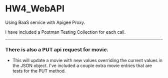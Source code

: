 # HW4_WebAPI
Using BaaS service with Apigee Proxy. 

I have included a Postman Testing Collection for each call. 

----
### There is also a PUT api request for movie. 
* This will update a movie with new values overriding the current values in the JSON object. I've included a couple extra movie entries that are tests for the PUT method. 
